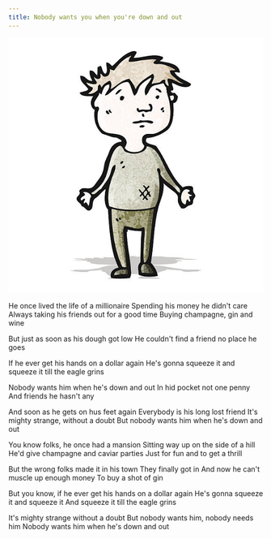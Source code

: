 ```yaml
---
title: Nobody wants you when you're down and out 
---
```


![istockphoto-516489761-612x612](istockphoto-516489761-612x612.jpg)

He once lived the life of a millionaire
Spending his  money he didn't care
Always taking his friends out for a good time
Buying champagne, gin and wine

But just as soon as his dough got low
He couldn't find a friend no place he goes

If he ever get his hands on a dollar again
He's gonna squeeze it and squeeze it till the eagle grins

Nobody wants him when he's down and out
In hid pocket not one penny
And  friends he hasn't any

And soon as he gets on hus feet again
Everybody is his long lost friend
It's mighty strange, without a doubt
But nobody wants him when he's down and out

You know folks, he once had a mansion
Sitting way up on the side of a hill
He'd give champagne and caviar parties
Just for fun and to get a thrill

But the wrong folks made it in his town
They finally got in
And now he can't muscle up enough money
To buy a shot of gin

But you know, if he ever get his hands on a dollar again
He's gonna squeeze it and squeeze it
And squeeze it till the eagle grins

It's mighty strange without a doubt
But nobody wants him, nobody needs him
Nobody wants him when he's down and out